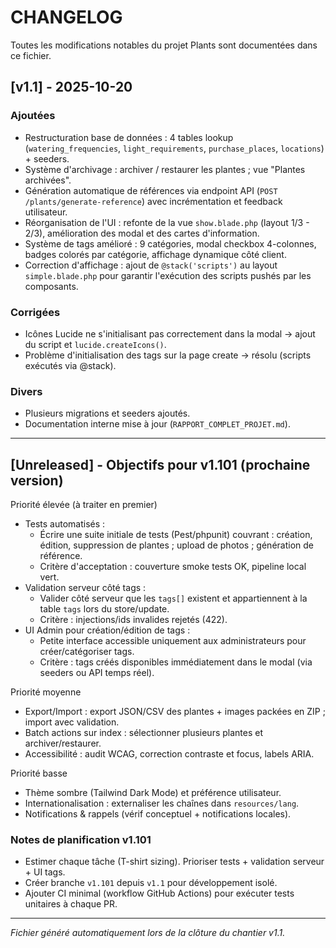 # CHANGELOG

Toutes les modifications notables du projet Plants sont documentées dans ce fichier.

## [v1.1] - 2025-10-20
### Ajoutées
- Restructuration base de données : 4 tables lookup (`watering_frequencies`, `light_requirements`, `purchase_places`, `locations`) + seeders.
- Système d'archivage : archiver / restaurer les plantes ; vue "Plantes archivées".
- Génération automatique de références via endpoint API (`POST /plants/generate-reference`) avec incrémentation et feedback utilisateur.
- Réorganisation de l'UI : refonte de la vue `show.blade.php` (layout 1/3 - 2/3), amélioration des modal et des cartes d'information.
- Système de tags amélioré : 9 catégories, modal checkbox 4-colonnes, badges colorés par catégorie, affichage dynamique côté client.
- Correction d'affichage : ajout de `@stack('scripts')` au layout `simple.blade.php` pour garantir l'exécution des scripts pushés par les composants.

### Corrigées
- Icônes Lucide ne s'initialisant pas correctement dans la modal → ajout du script et `lucide.createIcons()`.
- Problème d'initialisation des tags sur la page create → résolu (scripts exécutés via @stack).

### Divers
- Plusieurs migrations et seeders ajoutés.
- Documentation interne mise à jour (`RAPPORT_COMPLET_PROJET.md`).

---

## [Unreleased] - Objectifs pour v1.101 (prochaine version)
Priorité élevée (à traiter en premier)
- Tests automatisés :
  - Écrire une suite initiale de tests (Pest/phpunit) couvrant : création, édition, suppression de plantes ; upload de photos ; génération de référence.
  - Critère d'acceptation : couverture smoke tests OK, pipeline local vert.
- Validation serveur côté tags :
  - Valider côté serveur que les `tags[]` existent et appartiennent à la table `tags` lors du store/update.
  - Critère : injections/ids invalides rejetés (422).
- UI Admin pour création/édition de tags :
  - Petite interface accessible uniquement aux administrateurs pour créer/catégoriser tags.
  - Critère : tags créés disponibles immédiatement dans le modal (via seeders ou API temps réel).

Priorité moyenne
- Export/Import : export JSON/CSV des plantes + images packées en ZIP ; import avec validation.
- Batch actions sur index : sélectionner plusieurs plantes et archiver/restaurer.
- Accessibilité : audit WCAG, correction contraste et focus, labels ARIA.

Priorité basse
- Thème sombre (Tailwind Dark Mode) et préférence utilisateur.
- Internationalisation : externaliser les chaînes dans `resources/lang`.
- Notifications & rappels (vérif conceptuel + notifications locales).

### Notes de planification v1.101
- Estimer chaque tâche (T-shirt sizing). Prioriser tests + validation serveur + UI tags.
- Créer branche `v1.101` depuis `v1.1` pour développement isolé.
- Ajouter CI minimal (workflow GitHub Actions) pour exécuter tests unitaires à chaque PR.

---

*Fichier généré automatiquement lors de la clôture du chantier v1.1.*
